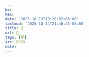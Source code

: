 ```yaml
---
bc:
hex:
date: '2025-10-13T10:28:32+08:00'
lastmod: '2025-10-14T21:46:45-08:00'
title: 􃠓
url: 􃠓
tags: [閈]
src: DCCV
note:
---
```

